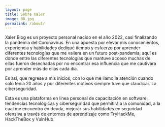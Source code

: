 ```yaml
---
layout: page
title: Sobre Xaler
image: 08.jpg
permalink: /about/
---
```


Xaler Blog es un proyecto personal nacido en el año 2022, casi finalizando la pandemia del Coronavirus. En una apuesta por elevar mis conocimientos, experiencia y habilidades dediqué tiempo y esfuerzo por aprender diferentes tecnologías que me valiera en un futuro post-pandemia; aquí es donde entre las diferentes tecnologías que mantuve acceso muchas de ellas fueron desechadas por no encontrar esa influencia que me cautivara por aprender más de ellas cada día.

Es así, que regrese a mis inicios, con lo que me llamo la atención cuando solo tenía 20 años y por diferentes motivos siempre tuve que claudicar. La ciberseguridad.

Esta es una plataforma en línea personal de capacitación en software, tendencias tecnológicas y ciberseguridad que permitirá a la comunidad, a la cual me encuentro en deuda, mejorar sus habilidades en seguridad ofensiva a través de entornos de aprendizaje como TryHackMe, HackTheBox y VulnHub.